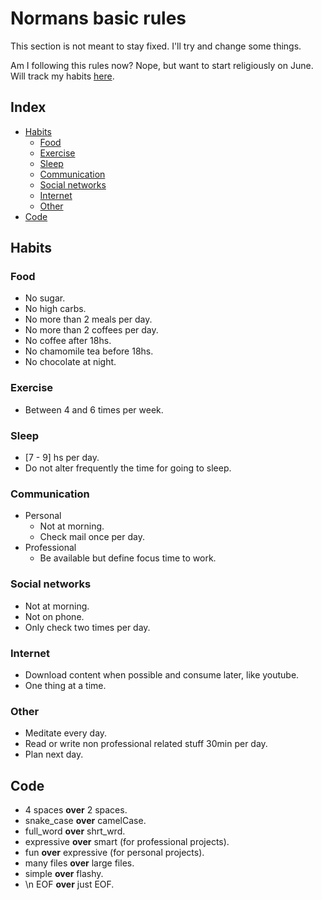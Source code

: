 # Normans basic rules
This section is not meant to stay fixed. I'll try and change some things.

Am I following this rules now? Nope, but want to start religiously on June. Will track my habits [here](/habits).

## Index
* [Habits](#habits)
    * [Food](#food)
    * [Exercise](#exercise)
    * [Sleep](#sleep)
    * [Communication](#communication)
    * [Social networks](#social-networks)
    * [Internet](#internet)
    * [Other](#other)
* [Code](#code)

## Habits

### Food
* No sugar.
* No high carbs.
* No more than 2 meals per day.
* No more than 2 coffees per day.
* No coffee after 18hs.
* No chamomile tea before 18hs.
* No chocolate at night.

### Exercise
* Between 4 and 6 times per week.

### Sleep
* [7 - 9] hs per day.
* Do not alter frequently the time for going to sleep.

### Communication
* Personal
    * Not at morning.
    * Check mail once per day.
* Professional
    * Be available but define focus time to work.

### Social networks
* Not at morning.
* Not on phone.
* Only check two times per day.

### Internet
* Download content when possible and consume later, like youtube.
* One thing at a time.

### Other
* Meditate every day.
* Read or write non professional related stuff 30min per day.
* Plan next day.

## Code
* 4 spaces **over** 2 spaces.
* snake_case **over** camelCase.
* full_word **over** shrt_wrd.
* expressive **over** smart (for professional projects).
* fun **over** expressive (for personal projects).
* many files **over** large files.
* simple **over** flashy.
* \n EOF **over** just EOF.
